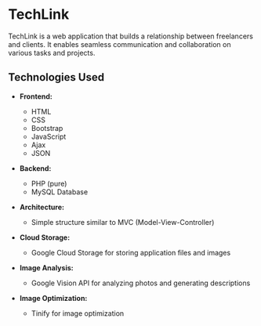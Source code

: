# TechLink

TechLink is a web application that builds a relationship between freelancers and clients. It enables seamless communication and collaboration on various tasks and projects.

## Technologies Used

- **Frontend:** 
  - HTML
  - CSS
  - Bootstrap
  - JavaScript
  - Ajax
  - JSON

- **Backend:**
  - PHP (pure)
  - MySQL Database

- **Architecture:**
  - Simple structure similar to MVC (Model-View-Controller)

- **Cloud Storage:**
  - Google Cloud Storage for storing application files and images

- **Image Analysis:**
  - Google Vision API for analyzing photos and generating descriptions

- **Image Optimization:**
  - Tinify for image optimization

